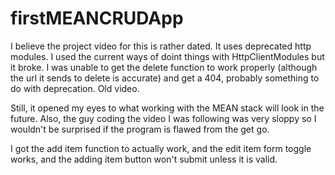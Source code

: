 # firstMEANCRUDApp

I believe the project video for this is rather dated. It uses deprecated http modules. I used the current ways of doint things with HttpClientModules but it broke. I was unable to get the delete function to work properly (although the url it sends to delete is accurate) and get a 404, probably something to do with deprecation. Old video.

Still, it opened my eyes to what working with the MEAN stack will look in the future. Also, the guy coding the video I was following was very sloppy so I wouldn't be surprised if the program is flawed from the get go.

I got the add item function to actually work, and the edit item form toggle works, and the adding item button won't submit unless it is valid.
